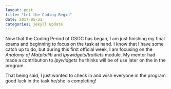```yaml
---
layout: post
title: "Let the Coding Begin"
date: 2017-05-31
categories: jekyll update
---
```


Now that the Coding Period of GSOC has began, I am just finishing my final
exams and beginning to focus on the task at hand.  I know that I have some
catch up to do, but during this first official week, I am focusing on the
*Anatomy of Matplotlib* and *Ipywidgets/traitlets* module.  My mentor had made
a contribution to *Ipywidgets* he thinks will be of use later on the in the
program.

That being said, I just wanted to check in and wish everyone in the program
good luck in the task he/she is completing!
